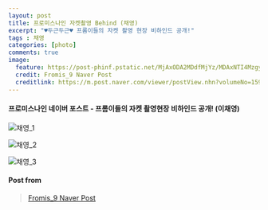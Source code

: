 ```yaml
---
layout: post
title: 프로미스나인 자켓촬영 Behind (채영)
excerpt: "♥두근두근♥ 프롬이들의 자켓 촬영 현장 비하인드 공개!"
tags : 채영
categories: [photo]
comments: true
image:
  feature: https://post-phinf.pstatic.net/MjAxODA2MDdfMjYz/MDAxNTI4MzgyNzE2Nzg2.wbhQO3Uo29a2yhKbjXFKu6RjLURfywPxYn6FtKhhRr8g.CS2cuwYAs8ahRPYfk0C88uQknYiy3-uDSrJpssflhBAg.JPEG/26.jpg?type=w1200
  credit: Fromis_9 Naver Post
  creditlink: https://m.post.naver.com/viewer/postView.nhn?volumeNo=15975468&memberNo=40751978
---
```


#### 프로미스나인 네이버 포스트 - 프롬이들의 자켓 촬영현장 비하인드 공개! (이채영)

![채영_1](https://post-phinf.pstatic.net/MjAxODA2MDdfODEg/MDAxNTI4MzgyNzIxMDY1.IhwLz7H6e4kX3qiim3kGK28AnNBM_uKp8xQd16pI6wog.4VUQbm_9MCU2rRi2IMwQpInK2bd8WIiusisj-9-ZIJQg.JPEG/27.jpg?type=w1200)

![채영_2](https://post-phinf.pstatic.net/MjAxODA2MDdfMjMg/MDAxNTI4MzgyNzQwNDc2.iaUh2ymdONZPHSpt0bmoSO0W_L36kNvCt29uJQ_x534g.py-FBiexEtC5OfymRv4iWQXA3iqE-wACM3513Sx9OmUg.JPEG/28.jpg?type=w1200)

![채영_3](https://post-phinf.pstatic.net/MjAxODA2MDdfMjYw/MDAxNTI4MzgyNzQzOTMx.QQz3fBjzNhwTUft3yCweAjKeCBNTmGwcHtaJoDtYChIg.wdTm_kOEuxFB0cxVxM41YT7EgN6pDCOmIHMe0K_RdIAg.JPEG/29.jpg?type=w1200)

#### Post from 
> [Fromis_9 Naver Post](https://m.post.naver.com/viewer/postView.nhn?volumeNo=15975468&memberNo=40751978)